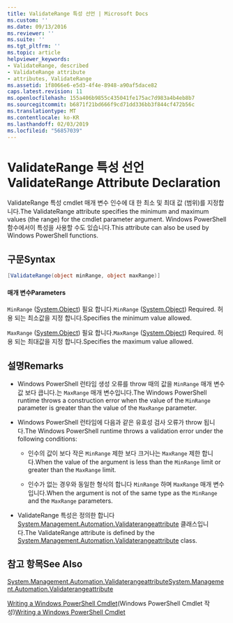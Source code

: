 ```yaml
---
title: ValidateRange 특성 선언 | Microsoft Docs
ms.custom: ''
ms.date: 09/13/2016
ms.reviewer: ''
ms.suite: ''
ms.tgt_pltfrm: ''
ms.topic: article
helpviewer_keywords:
- ValidateRange, described
- ValidateRange attribute
- attributes, ValidateRange
ms.assetid: 1f8066e6-e5d3-4f4e-8948-a90af5dace82
caps.latest.revision: 11
ms.openlocfilehash: 155a406b9855c435041fe175ac7d983a4b4eb8b7
ms.sourcegitcommit: b6871f21bd666f9cd71dd336bb3f844cf472b56c
ms.translationtype: MT
ms.contentlocale: ko-KR
ms.lasthandoff: 02/03/2019
ms.locfileid: "56857039"
---
```

# <a name="validaterange-attribute-declaration"></a><span data-ttu-id="965fb-102">ValidateRange 특성 선언</span><span class="sxs-lookup"><span data-stu-id="965fb-102">ValidateRange Attribute Declaration</span></span>

<span data-ttu-id="965fb-103">ValidateRange 특성 cmdlet 매개 변수 인수에 대 한 최소 및 최대 값 (범위)를 지정합니다.</span><span class="sxs-lookup"><span data-stu-id="965fb-103">The ValidateRange attribute specifies the minimum and maximum values (the range) for the cmdlet parameter argument.</span></span> <span data-ttu-id="965fb-104">Windows PowerShell 함수에서이 특성을 사용할 수도 있습니다.</span><span class="sxs-lookup"><span data-stu-id="965fb-104">This attribute can also be used by Windows PowerShell functions.</span></span>

## <a name="syntax"></a><span data-ttu-id="965fb-105">구문</span><span class="sxs-lookup"><span data-stu-id="965fb-105">Syntax</span></span>

```csharp
[ValidateRange(object minRange, object maxRange)]
```

#### <a name="parameters"></a><span data-ttu-id="965fb-106">매개 변수</span><span class="sxs-lookup"><span data-stu-id="965fb-106">Parameters</span></span>

<span data-ttu-id="965fb-107">`MinRange` ([System.Object](/dotnet/api/system.object)) 필요 합니다.</span><span class="sxs-lookup"><span data-stu-id="965fb-107">`MinRange` ([System.Object](/dotnet/api/system.object)) Required.</span></span> <span data-ttu-id="965fb-108">허용 되는 최소값을 지정 합니다.</span><span class="sxs-lookup"><span data-stu-id="965fb-108">Specifies the minimum value allowed.</span></span>

<span data-ttu-id="965fb-109">`MaxRange` ([System.Object](/dotnet/api/system.object)) 필요 합니다.</span><span class="sxs-lookup"><span data-stu-id="965fb-109">`MaxRange` ([System.Object](/dotnet/api/system.object)) Required.</span></span> <span data-ttu-id="965fb-110">허용 되는 최대값을 지정 합니다.</span><span class="sxs-lookup"><span data-stu-id="965fb-110">Specifies the maximum value allowed.</span></span>

## <a name="remarks"></a><span data-ttu-id="965fb-111">설명</span><span class="sxs-lookup"><span data-stu-id="965fb-111">Remarks</span></span>

- <span data-ttu-id="965fb-112">Windows PowerShell 런타임 생성 오류를 throw 때의 값을 `MinRange` 매개 변수 값 보다 큽니다.는 `MaxRange` 매개 변수입니다.</span><span class="sxs-lookup"><span data-stu-id="965fb-112">The Windows PowerShell runtime throws a construction error when the value of the `MinRange` parameter is greater than the value of the `MaxRange` parameter.</span></span>

- <span data-ttu-id="965fb-113">Windows PowerShell 런타임에 다음과 같은 유효성 검사 오류가 throw 됩니다.</span><span class="sxs-lookup"><span data-stu-id="965fb-113">The Windows PowerShell runtime throws a validation error under the following conditions:</span></span>

    - <span data-ttu-id="965fb-114">인수의 값이 보다 작은 `MinRange` 제한 보다 크거나는 `MaxRange` 제한 합니다.</span><span class="sxs-lookup"><span data-stu-id="965fb-114">When the value of the argument is less than the `MinRange` limit or greater than the `MaxRange` limit.</span></span>

    - <span data-ttu-id="965fb-115">인수가 없는 경우와 동일한 형식의 합니다 `MinRange` 하며 `MaxRange` 매개 변수입니다.</span><span class="sxs-lookup"><span data-stu-id="965fb-115">When the argument is not of the same type as the `MinRange` and the `MaxRange` parameters.</span></span>

- <span data-ttu-id="965fb-116">ValidateRange 특성은 정의한 합니다 [System.Management.Automation.Validaterangeattribute](/dotnet/api/System.Management.Automation.ValidateRangeAttribute) 클래스입니다.</span><span class="sxs-lookup"><span data-stu-id="965fb-116">The ValidateRange attribute is defined by the [System.Management.Automation.Validaterangeattribute](/dotnet/api/System.Management.Automation.ValidateRangeAttribute) class.</span></span>

## <a name="see-also"></a><span data-ttu-id="965fb-117">참고 항목</span><span class="sxs-lookup"><span data-stu-id="965fb-117">See Also</span></span>

[<span data-ttu-id="965fb-118">System.Management.Automation.Validaterangeattribute</span><span class="sxs-lookup"><span data-stu-id="965fb-118">System.Management.Automation.Validaterangeattribute</span></span>](/dotnet/api/System.Management.Automation.ValidateRangeAttribute)

<span data-ttu-id="965fb-119">[Writing a Windows PowerShell Cmdlet](./writing-a-windows-powershell-cmdlet.md)(Windows PowerShell Cmdlet 작성)</span><span class="sxs-lookup"><span data-stu-id="965fb-119">[Writing a Windows PowerShell Cmdlet](./writing-a-windows-powershell-cmdlet.md)</span></span>
